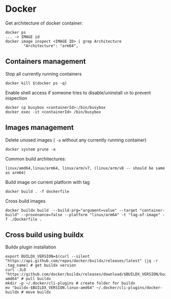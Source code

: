 # Docker

Get architecture of docker container:
```
docker ps
... -> IMAGE id
docker image inspect <IMAGE ID> | grep Architecture
        "Architecture": "arm64",
```

## Containers management

Stop all currently running containers
```
docker kill $(docker ps -q)
```

Enable shell access if someone tries to disable/uninstall `sh` to prevent inspection
```
docker cp busybox <containerId>:/bin/busybox
docker exec -it <containerId> /bin/busybox
```

## Images management
Delete unused images ( `-a` without any currently running container)
```
docker system prune -a
```


Common build architectures:
```
linux/amd64,linux/arm64, linux/arm/v7, (linux/arm/v8 -- should be same as arm64)
```


Build image on current platform with tag
```
docker build . -f dockerfile
```

Cross build images
```
docker buildx build  --build-arg="argument=value" --target "container-build" --provenance=false --platform "linux/arm64" -t "tag-of-image" -f ./Dockerfile .
```

## Cross build using buildx
Buildx plugin installation
```
export BUILDX_VERSION=$(curl --silent "https://api.github.com/repos/docker/buildx/releases/latest" |jq -r .tag_name) # get buildx version
curl -JLO "https://github.com/docker/buildx/releases/download/$BUILDX_VERSION/buildx-$BUILDX_VERSION.linux-amd64" # pull buildx
mkdir -p ~/.docker/cli-plugins # create folder for buildx
mv "buildx-$BUILDX_VERSION.linux-amd64" ~/.docker/cli-plugins/docker-buildx # move buildx
```

